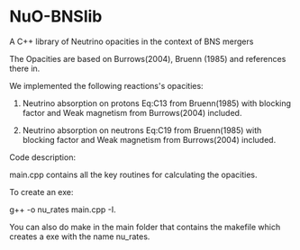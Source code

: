 # NuO-BNSlib
A C++ library of Neutrino opacities in the context of BNS mergers

The Opacities are based on Burrows(2004), Bruenn (1985) and references there in. 

We implemented the following reactions's opacities:

1. Neutrino absorption on protons
Eq:C13 from Bruenn(1985) with blocking factor and Weak magnetism from Burrows(2004) included.

2. Neutrino absorption on neutrons
Eq:C19 from Bruenn(1985) with blocking factor and Weak magnetism from Burrows(2004) included.

Code description:

main.cpp contains all the key routines for calculating the opacities. 

To create an exe:

g++ -o nu_rates main.cpp -I. 

You can also do make in the main folder that contains the makefile which creates a exe with the name nu_rates.
